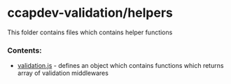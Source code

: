 # ccapdev-validation/helpers

This folder contains files which contains helper functions

### Contents:
- [validation.js](validation.js) - defines an object which contains functions which returns array of validation middlewares
